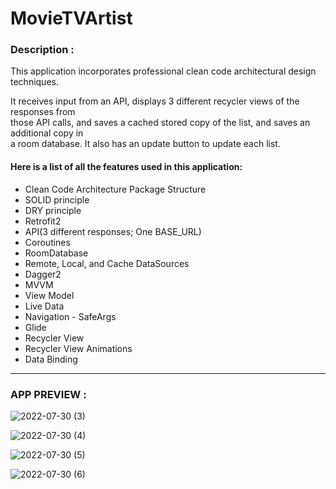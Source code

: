 # MovieTVArtist

### Description :

<p>This application incorporates professional clean code architectural design techniques.<br></p>
<p>It receives input from an API, displays 3 different recycler views of the responses from<br>
those API calls, and saves a cached stored copy of the list, and saves an additional copy in <br>
a room database. It also has an update button to update each list.</p> 

#### Here is a list of all the features used in this application:

- Clean Code Architecture Package Structure
- SOLID principle
- DRY principle
- Retrofit2
- API(3 different responses; One BASE_URL)
- Coroutines
- RoomDatabase
- Remote, Local, and Cache DataSources
- Dagger2
- MVVM
- View Model
- Live Data
- Navigation - SafeArgs
- Glide
- Recycler View
- Recycler View Animations
- Data Binding
<hr>

### APP PREVIEW :

![2022-07-30 (3)](https://user-images.githubusercontent.com/105057858/181905712-9cc3628f-e6c7-4a4a-a8ac-d6d10fae46c4.png)

![2022-07-30 (4)](https://user-images.githubusercontent.com/105057858/181905721-6857e964-336f-466f-b915-0e359b59c349.png)

![2022-07-30 (5)](https://user-images.githubusercontent.com/105057858/181905723-f70a11ae-bd72-4029-91a1-04f8cce61f15.png)

![2022-07-30 (6)](https://user-images.githubusercontent.com/105057858/181905727-f4cf72e6-612f-43c4-b7f6-befcf264d34e.png)
